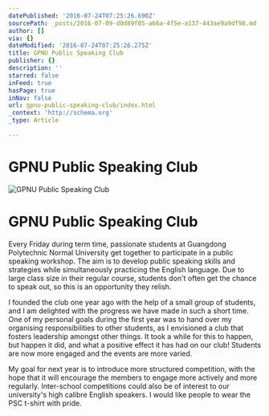 ```yaml
---
datePublished: '2016-07-24T07:25:26.690Z'
sourcePath: _posts/2016-07-09-d0d89f05-a66a-4f5e-a137-443ae9a9df98.md
author: []
via: {}
dateModified: '2016-07-24T07:25:26.275Z'
title: GPNU Public Speaking Club
publisher: {}
description: ''
starred: false
inFeed: true
hasPage: true
inNav: false
url: gpnu-public-speaking-club/index.html
_context: 'http://schema.org'
_type: Article

---
```

# **GPNU Public Speaking Club**
![GPNU Public Speaking Club](https://the-grid-user-content.s3-us-west-2.amazonaws.com/778756b9-c2c3-4f9a-99ae-cbfb86232e1b.jpg)

# **GPNU Public Speaking Club**

Every Friday during term time, passionate students at Guangdong Polytechnic Normal University get together to participate in a public speaking workshop. The aim is to develop public speaking skills and strategies while simultaneously practicing the English language. Due to large class size in their regular course, students don't often get the chance to speak out, so this is an opportunity they relish.

I founded the club one year ago with the help of a small group of students, and I am delighted with the progress we have made in such a short time. One of my personal goals during the first year was to hand over my organising responsibilities to other students, as I envisioned a club that fosters leadership amongst other things. It took a while for this to happen, but happen it did, and what a positive effect it has had on our club! Students are now more engaged and the events are more varied. 

My goal for next year is to introduce more structured competition, with the hope that it will encourage the members to engage more actively and more regularly. Inter-school competitions could also be of interest to our university's high calibre English speakers. I would like people to wear the PSC t-shirt with pride.